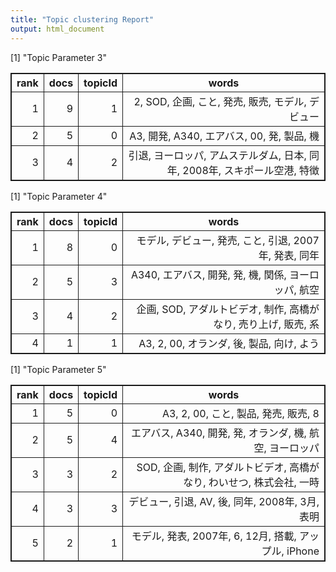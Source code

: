 ```yaml
---
title: "Topic clustering Report"
output: html_document
---
```







[1] "Topic Parameter 3"
<!-- html table generated in R 3.1.3 by xtable 1.7-4 package -->
<!-- Mon Jul  6 18:02:22 2015 -->
<table border=1>
<tr> <th> rank </th> <th> docs </th> <th> topicId </th> <th> words </th>  </tr>
  <tr> <td align="right">   1 </td> <td align="right">   9 </td> <td align="right">   1 </td> <td> 2, SOD, 企画, こと, 発売, 販売, モデル, デビュー </td> </tr>
  <tr> <td align="right">   2 </td> <td align="right">   5 </td> <td align="right">   0 </td> <td> A3, 開発, A340, エアバス, 00, 発, 製品, 機 </td> </tr>
  <tr> <td align="right">   3 </td> <td align="right">   4 </td> <td align="right">   2 </td> <td> 引退, ヨーロッパ, アムステルダム, 日本, 同年, 2008年, スキポール空港, 特徴 </td> </tr>
   </table>
[1] "Topic Parameter 4"
<!-- html table generated in R 3.1.3 by xtable 1.7-4 package -->
<!-- Mon Jul  6 18:02:22 2015 -->
<table border=1>
<tr> <th> rank </th> <th> docs </th> <th> topicId </th> <th> words </th>  </tr>
  <tr> <td align="right">   1 </td> <td align="right">   8 </td> <td align="right">   0 </td> <td> モデル, デビュー, 発売, こと, 引退, 2007年, 発表, 同年 </td> </tr>
  <tr> <td align="right">   2 </td> <td align="right">   5 </td> <td align="right">   3 </td> <td> A340, エアバス, 開発, 発, 機, 関係, ヨーロッパ, 航空 </td> </tr>
  <tr> <td align="right">   3 </td> <td align="right">   4 </td> <td align="right">   2 </td> <td> 企画, SOD, アダルトビデオ, 制作, 高橋がなり, 売り上げ, 販売, 系 </td> </tr>
  <tr> <td align="right">   4 </td> <td align="right">   1 </td> <td align="right">   1 </td> <td> A3, 2, 00, オランダ, 後, 製品, 向け, よう </td> </tr>
   </table>
[1] "Topic Parameter 5"
<!-- html table generated in R 3.1.3 by xtable 1.7-4 package -->
<!-- Mon Jul  6 18:02:22 2015 -->
<table border=1>
<tr> <th> rank </th> <th> docs </th> <th> topicId </th> <th> words </th>  </tr>
  <tr> <td align="right">   1 </td> <td align="right">   5 </td> <td align="right">   0 </td> <td> A3, 2, 00, こと, 製品, 発売, 販売, 8 </td> </tr>
  <tr> <td align="right">   2 </td> <td align="right">   5 </td> <td align="right">   4 </td> <td> エアバス, A340, 開発, 発, オランダ, 機, 航空, ヨーロッパ </td> </tr>
  <tr> <td align="right">   3 </td> <td align="right">   3 </td> <td align="right">   2 </td> <td> SOD, 企画, 制作, アダルトビデオ, 高橋がなり, わいせつ, 株式会社, 一時 </td> </tr>
  <tr> <td align="right">   4 </td> <td align="right">   3 </td> <td align="right">   3 </td> <td> デビュー, 引退, AV, 後, 同年, 2008年, 3月, 表明 </td> </tr>
  <tr> <td align="right">   5 </td> <td align="right">   2 </td> <td align="right">   1 </td> <td> モデル, 発表, 2007年, 6, 12月, 搭載, アップル, iPhone </td> </tr>
   </table>
<style type="text/css"> table {border-collapse: collapse;} table,td,th{ border:solid 1px; } td{text-align:right} th{text-align:center} </style>
